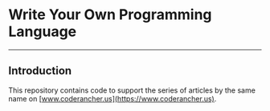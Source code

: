 # Write Your Own Programming Language

---

## Introduction

This repository contains code to support the series of articles by the same name on [www.coderancher.us](https://www.coderancher.us).

